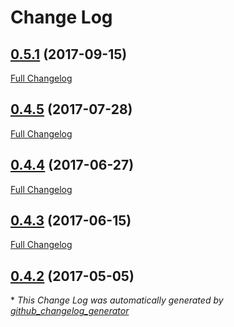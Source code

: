 # Change Log

## [0.5.1](https://github.com/blast-project/BlastExtras/tree/0.5.1) (2017-09-15)
[Full Changelog](https://github.com/blast-project/BlastExtras/compare/0.4.5...0.5.1)

## [0.4.5](https://github.com/blast-project/BlastExtras/tree/0.4.5) (2017-07-28)
[Full Changelog](https://github.com/blast-project/BlastExtras/compare/0.4.4...0.4.5)

## [0.4.4](https://github.com/blast-project/BlastExtras/tree/0.4.4) (2017-06-27)
[Full Changelog](https://github.com/blast-project/BlastExtras/compare/0.4.3...0.4.4)

## [0.4.3](https://github.com/blast-project/BlastExtras/tree/0.4.3) (2017-06-15)
[Full Changelog](https://github.com/blast-project/BlastExtras/compare/0.4.2...0.4.3)

## [0.4.2](https://github.com/blast-project/BlastExtras/tree/0.4.2) (2017-05-05)


\* *This Change Log was automatically generated by [github_changelog_generator](https://github.com/skywinder/Github-Changelog-Generator)*